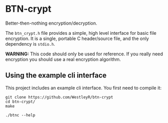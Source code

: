 # BTN-crypt

Better-then-nothing encryption/decryption.

The `btn_crypt.h` file provides a simple, high level interface for basic file
encryption. It is a single, portable C header/source file, and the only dependency
is `stdio.h`.

**WARNING:** This code should only be used for reference. If you really need encryption
you should use a real encryption algorithm.

## Using the example cli interface

This project includes an example cli interface. You first need to compile it:

```
git clone https://github.com/WestleyR/btn-crypt
cd btn-crypt/
make

./btnc --help
```

